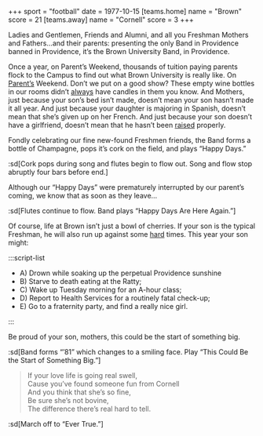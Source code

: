 +++
sport = "football"
date = 1977-10-15
[teams.home]
name = "Brown"
score = 21
[teams.away]
name = "Cornell"
score = 3
+++

Ladies and Gentlemen, Friends and Alumni, and all you Freshman Mothers and Fathers…and their parents: presenting the only Band in Providence banned in Providence, it’s the Brown University Band, in Providence.

Once a year, on Parent’s Weekend, thousands of tuition paying parents flock to the Campus to find out what Brown University is really like. On <u>Parent’s</u> Weekend. Don’t we put on a good show? These empty wine bottles in our rooms didn’t <u>always</u> have candles in them you know. And Mothers, just because your son’s bed isn’t made, doesn’t mean your son hasn’t made it all year. And just because your daughter is majoring in Spanish, doesn’t mean that she’s given up on her French. And just because your son doesn’t have a girlfriend, doesn’t mean that he hasn’t been <u>raised</u> properly.

Fondly celebrating our fine new-found Freshmen friends, the Band forms a bottle of Champagne, pops it’s cork on the field, and plays “Happy Days.”

:sd[Cork pops during song and flutes begin to flow out. Song and flow stop abruptly four bars before end.]

Although our “Happy Days” were prematurely interrupted by our parent’s coming, we know that as soon as they leave…

:sd[Flutes continue to flow. Band plays “Happy Days Are Here Again.”]

Of course, life at Brown isn’t just a bowl of cherries. If your son is the typical Freshman, he will also run up against some <u>hard</u> times. This year your son might:

:::script-list

- A) Drown while soaking up the perpetual Providence sunshine
- B) Starve to death eating at the Ratty;
- C) Wake up Tuesday morning for an A-hour class;
- D) Report to Health Services for a routinely fatal check-up;
- E) Go to a fraternity party, and find a really nice girl.

:::

Be proud of your son, mothers, this could be the start of something big.

:sd[Band forms “’81” which changes to a smiling face. Play “This Could Be the Start of Something Big.”]

> If your love life is going real swell,\
> Cause you’ve found someone fun from Cornell\
> And you think that she’s so fine,\
> Be sure she’s not bovine,\
> The difference there’s real hard to tell.

:sd[March off to “Ever True.”]
